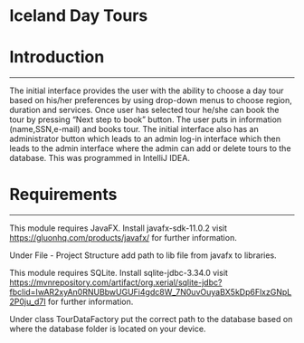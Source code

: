 # Iceland Day Tours

# Introduction
---------------
The initial interface provides the user with the ability to choose a day tour based on his/her preferences by using drop-down menus to choose region, duration and services. Once user has selected tour he/she can book the tour by pressing “Next step to book” button. The user puts in information (name,SSN,e-mail) and books tour. 
The initial interface also has an administrator button which leads to an admin log-in interface which then leads to the admin interface where the admin can add or delete tours to the database.
This was programmed in IntelliJ IDEA.

# Requirements
---------------
This module requires JavaFX. Install javafx-sdk-11.0.2 visit https://gluonhq.com/products/javafx/ for further information. 

Under File - Project Structure add path to lib file from javafx to libraries.

This module requires SQLite. Install sqlite-jdbc-3.34.0 visit https://mvnrepository.com/artifact/org.xerial/sqlite-jdbc?fbclid=IwAR2xyAn0RNUBbwUGUFi4gdc8W_7N0uvOuyaBX5kDp6FlxzGNpL2P0ju_d7I for further information.

Under class TourDataFactory put the correct path to the database based on where the database folder is located on your device.

